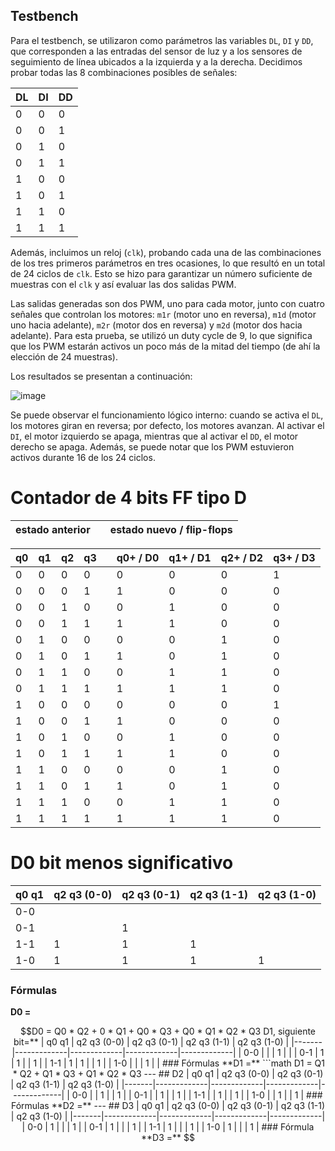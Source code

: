 
## Testbench

Para el testbench, se utilizaron como parámetros las variables `DL`, `DI` y `DD`, que corresponden a las entradas del sensor de luz y a los sensores de seguimiento de línea ubicados a la izquierda y a la derecha. Decidimos probar todas las 8 combinaciones posibles de señales:

| DL | DI | DD |
|----|----|----|
| 0  | 0  | 0  |
| 0  | 0  | 1  |
| 0  | 1  | 0  |
| 0  | 1  | 1  |
| 1  | 0  | 0  |
| 1  | 0  | 1  |
| 1  | 1  | 0  |
| 1  | 1  | 1  |



Además, incluimos un reloj (`clk`), probando cada una de las combinaciones de los tres primeros parámetros en tres ocasiones, lo que resultó en un total de 24 ciclos de `clk`. Esto se hizo para garantizar un número suficiente de muestras con el `clk` y así evaluar las dos salidas PWM.

Las salidas generadas son dos PWM, uno para cada motor, junto con cuatro señales que controlan los motores: `m1r` (motor uno en reversa), `m1d` (motor uno hacia adelante), `m2r` (motor dos en reversa) y `m2d` (motor dos hacia adelante). Para esta prueba, se utilizó un duty cycle de 9, lo que significa que los PWM estarán activos un poco más de la mitad del tiempo (de ahí la elección de 24 muestras).

Los resultados se presentan a continuación:

![image](https://github.com/user-attachments/assets/b3caf328-0dea-43d9-a2d5-d476a053f90d)


Se puede observar el funcionamiento lógico interno: cuando se activa el `DL`, los motores giran en reversa; por defecto, los motores avanzan. Al activar el `DI`, el motor izquierdo se apaga, mientras que al activar el `DD`, el motor derecho se apaga. Además, se puede notar que los PWM estuvieron activos durante 16 de los 24 ciclos.



# Contador de 4 bits FF tipo D

| estado anterior |    | estado nuevo / flip-flops   |
|-----------------|----|----------------------------|





| q0 | q1 | q2 | q3 |    | q0+ / D0 | q1+ / D1 | q2+ / D2 | q3+ / D3 |
|----|----|----|----|----|---------|---------|---------|---------|
| 0  | 0  | 0  | 0  |    |   0     |   0     |   0     |   1     |
| 0  | 0  | 0  | 1  |    |   1     |   0     |   0     |   0     |
| 0  | 0  | 1  | 0  |    |   0     |   1     |   0     |   0     |
| 0  | 0  | 1  | 1  |    |   1     |   1     |   0     |   0     |
| 0  | 1  | 0  | 0  |    |   0     |   0     |   1     |   0     |
| 0  | 1  | 0  | 1  |    |   1     |   0     |   1     |   0     |
| 0  | 1  | 1  | 0  |    |   0     |   1     |   1     |   0     |
| 0  | 1  | 1  | 1  |    |   1     |   1     |   1     |   0     |
| 1  | 0  | 0  | 0  |    |   0     |   0     |   0     |   1     |
| 1  | 0  | 0  | 1  |    |   1     |   0     |   0     |   0     |
| 1  | 0  | 1  | 0  |    |   0     |   1     |   0     |   0     |
| 1  | 0  | 1  | 1  |    |   1     |   1     |   0     |   0     |
| 1  | 1  | 0  | 0  |    |   0     |   0     |   1     |   0     |
| 1  | 1  | 0  | 1  |    |   1     |   0     |   1     |   0     |
| 1  | 1  | 1  | 0  |    |   0     |   1     |   1     |   0     |
| 1  | 1  | 1  | 1  |    |   1     |   1     |   1     |   0     |




# D0 bit menos significativo

| q0 q1 | q2 q3 (0-0) | q2 q3 (0-1) | q2 q3 (1-1) | q2 q3 (1-0) |
|-------|-------------|-------------|-------------|-------------|
| 0-0   |             |             |             |             |
| 0-1   |             | 1           |             |             |
| 1-1   | 1           | 1           | 1           |             |
| 1-0   | 1           | 1           | 1           | 1           |

### Fórmulas

**D0  =**

```math
D0 = Q0 * Q2 + 0 * Q1 + Q0 * Q3 + Q0 * Q1 * Q2 * Q3


 D1, siguiente bit=**

| q0 q1 | q2 q3 (0-0) | q2 q3 (0-1) | q2 q3 (1-1) | q2 q3 (1-0) |
|-------|-------------|-------------|-------------|-------------|
| 0-0   |             |             | 1           |             |
| 0-1   | 1           | 1           |             | 1           |
| 1-1   | 1           | 1           |             | 1           |
| 1-0   |             |             | 1           |             |

### Fórmulas

**D1 =**

```math
D1 = Q1 * Q2 + Q1 * Q3 + Q1 * Q2 * Q3



---

## D2

| q0 q1 | q2 q3 (0-0) | q2 q3 (0-1) | q2 q3 (1-1) | q2 q3 (1-0) |
|-------|-------------|-------------|-------------|-------------|
| 0-0   |             | 1           |             | 1           |
| 0-1   |             | 1           |             | 1           |
| 1-1   |             | 1           |             | 1           |
| 1-0   |             | 1           |             | 1           |

### Fórmulas

**D2 =**



---

## D3

| q0 q1 | q2 q3 (0-0) | q2 q3 (0-1) | q2 q3 (1-1) | q2 q3 (1-0) |
|-------|-------------|-------------|-------------|-------------|
| 0-0   | 1           |             |             | 1           |
| 0-1   | 1           |             |             | 1           |
| 1-1   | 1           |             |             | 1           |
| 1-0   | 1           |             |             | 1           |

### Fórmula

**D3 =**






